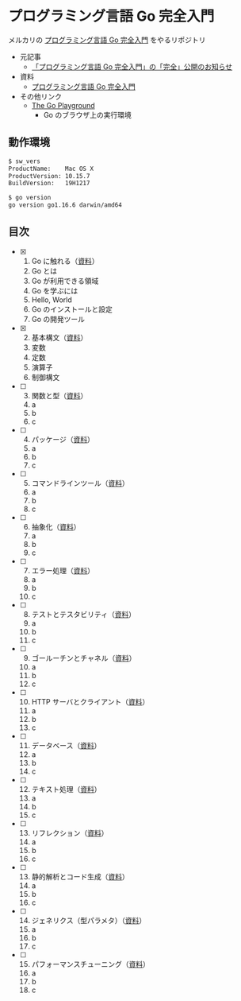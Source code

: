 # プログラミング言語 Go 完全入門

メルカリの [プログラミング言語 Go 完全入門](https://gopherdojo.org/about/) をやるリポジトリ

- 元記事
  - [「プログラミング言語 Go 完全入門」の「完全」公開のお知らせ](https://engineering.mercari.com/blog/entry/goforbeginners/)
- 資料
  - [プログラミング言語 Go 完全入門](https://docs.google.com/presentation/d/1RVx8oeIMAWxbB7ZP2IcgZXnbZokjCmTUca-AbIpORGk/edit#slide=id.g4f417182ce_0_80)
- その他リンク
  - [The Go Playground](https://play.golang.org/)
    - Go のブラウザ上の実行環境

## 動作環境

```sh
$ sw_vers
ProductName:    Mac OS X
ProductVersion: 10.15.7
BuildVersion:   19H1217

$ go version
go version go1.16.6 darwin/amd64
```

## 目次

- [x] 1. Go に触れる（[資料](https://docs.google.com/presentation/d/1Z5b5fIA5vqVII7YoIc4IesKuPWNtcU00cWgW08gfdjg/edit#slide=id.g4e29971f9a_0_649)）
  1. Go とは
  1. Go が利用できる領域
  1. Go を学ぶには
  1. Hello, World
  1. Go のインストールと設定
  1. Go の開発ツール
- [x] 2. 基本構文（[資料](https://docs.google.com/presentation/d/1CIMDenDLZ7NPNgzmfbCNH_W3dYjaTEBdUYfUuXXuMHk/edit)）
  1. 変数
  1. 定数
  1. 演算子
  1. 制御構文
- [ ] 3. 関数と型（[資料]()）
  1. a
  1. b
  1. c
- [ ] 4. パッケージ（[資料]()）
  1. a
  1. b
  1. c
- [ ] 5. コマンドラインツール（[資料]()）
  1. a
  1. b
  1. c
- [ ] 6. 抽象化（[資料]()）
  1. a
  1. b
  1. c
- [ ] 7. エラー処理（[資料]()）
  1. a
  1. b
  1. c
- [ ] 8. テストとテスタビリティ（[資料]()）
  1. a
  1. b
  1. c
- [ ] 9. ゴールーチンとチャネル（[資料]()）
  1. a
  1. b
  1. c
- [ ] 10. HTTP サーバとクライアント（[資料]()）
  1. a
  1. b
  1. c
- [ ] 11. データベース（[資料]()）
  1. a
  1. b
  1. c
- [ ] 12. テキスト処理（[資料]()）
  1. a
  1. b
  1. c
- [ ] 13. リフレクション（[資料]()）
  1. a
  1. b
  1. c
- [ ] 13. 静的解析とコード生成（[資料]()）
  1. a
  1. b
  1. c
- [ ] 14. ジェネリクス（型パラメタ）（[資料]()）
  1. a
  1. b
  1. c
- [ ] 15. パフォーマンスチューニング（[資料]()）
  1. a
  1. b
  1. c
